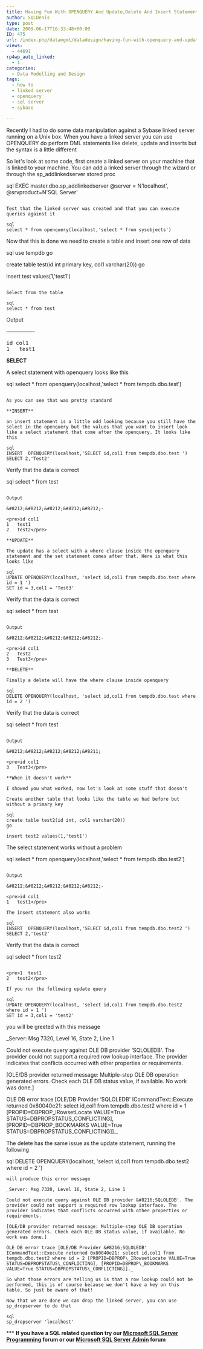 ```yaml
---
title: Having Fun With OPENQUERY And Update,Delete And Insert Statements
author: SQLDenis
type: post
date: 2009-06-17T16:33:48+00:00
ID: 475
url: /index.php/datamgmt/datadesign/having-fun-with-openquery-and-update-del/
views:
  - 44691
rp4wp_auto_linked:
  - 1
categories:
  - Data Modelling and Design
tags:
  - how to
  - linked server
  - openquery
  - sql server
  - sybase

---
```

Recently I had to do some data manipulation against a Sybase linked server running on a Unix box. When you have a linked server you can use OPENQUERY do perform DML statements like delete, update and inserts but the syntax is a little different

So let's look at some code, first create a linked server on your machine that is linked to your machine. You can add a linked server through the wizard or through the sp_addlinkedserver stored proc

sql
EXEC master.dbo.sp_addlinkedserver @server = N'localhost', @srvproduct=N'SQL Server'
```

Test that the linked server was created and that you can execute queries against it

sql
select * from openquery(localhost,'select * from sysobjects')
```

Now that this is done we need to create a table and insert one row of data

sql
use tempdb
go


create table test(id int primary key, col1 varchar(20))
go

insert test values(1,'test1')
```

Select from the table

sql
select * from test
```

Output
  
&#8212;&#8212;&#8212;&#8212;&#8212;-

<pre>id	col1
1	test1</pre>

**SELECT**
  
A select statement with openquery looks like this

sql
select * from openquery(localhost,'select * from tempdb.dbo.test')
```

As you can see that was pretty standard

**INSERT**
  
an insert statement is a little odd looking because you still have the select in the openquery but the values that you want to insert look like a select statement that come after the openquery. It looks like this

sql
INSERT  OPENQUERY(localhost,'SELECT id,col1 from tempdb.dbo.test ')
SELECT 2,'Test2'
```

Verify that the data is correct

sql
select * from test
```

Output
  
&#8212;&#8212;&#8212;&#8212;&#8212;-

<pre>id	col1
1	test1
2	Test2</pre>

**UPDATE**
  
The update has a select with a where clause inside the openquery statement and the set statement comes after that. Here is what this looks like

sql
UPDATE OPENQUERY(localhost, 'select id,col1 from tempdb.dbo.test where id = 1 ')
SET id = 3,col1 = 'Test3'
```

Verify that the data is correct

sql
select * from test
```

Output
  
&#8212;&#8212;&#8212;&#8212;&#8212;-

<pre>id	col1
2	Test2
3	Test3</pre>

**DELETE**
  
Finally a delete will have the where clause inside openquery 

sql
DELETE OPENQUERY(localhost, 'select id,col1 from tempdb.dbo.test where id = 2 ')
```

Verify that the data is correct

sql
select * from test
```

Output
  
&#8212;&#8212;&#8212;&#8212;&#8211;

<pre>id	col1
3	Test3</pre>

**When it doesn't work**

I showed you what worked, now let's look at some stuff that doesn't
  
Create another table that looks like the table we had before but without a primary key

sql
create table test2(id int, col1 varchar(20))
go

insert test2 values(1,'test1')
```

The select statement works without a problem

sql
select * from openquery(localhost,'select * from tempdb.dbo.test2')
```

Output
  
&#8212;&#8212;&#8212;&#8212;&#8212;-

<pre>id	col1
1	test1</pre>

The insert statement also works

sql
INSERT  OPENQUERY(localhost,'SELECT id,col1 from tempdb.dbo.test2 ')
SELECT 2,'test2'
```

Verify that the data is correct

sql
select * from test2
```

<pre>1	test1
2	test2</pre>

If you run the following update query

sql
UPDATE OPENQUERY(localhost, 'select id,col1 from tempdb.dbo.test2 where id = 1 ')
SET id = 3,col1 = 'test2'
```

you will be greeted with this message

_Server: Msg 7320, Level 16, State 2, Line 1
  
Could not execute query against OLE DB provider &#8216;SQLOLEDB'. The provider could not support a required row lookup interface. The provider indicates that conflicts occurred with other properties or requirements.
  
[OLE/DB provider returned message: Multiple-step OLE DB operation generated errors. Check each OLE DB status value, if available. No work was done.]
  
OLE DB error trace [OLE/DB Provider &#8216;SQLOLEDB' ICommandText::Execute returned 0x80040e21: select id,col1 from tempdb.dbo.test2 where id = 1 [PROPID=DBPROP\_IRowsetLocate VALUE=True STATUS=DBPROPSTATUS\_CONFLICTING], [PROPID=DBPROP\_BOOKMARKS VALUE=True STATUS=DBPROPSTATUS\_CONFLICTING]]._

The delete has the same issue as the update statement, running the following

sql
DELETE OPENQUERY(localhost, 'select id,col1 from tempdb.dbo.test2 where id = 2 ')
```
will produce this error message

_Server: Msg 7320, Level 16, State 2, Line 1
  
Could not execute query against OLE DB provider &#8216;SQLOLEDB'. The provider could not support a required row lookup interface. The provider indicates that conflicts occurred with other properties or requirements.
  
[OLE/DB provider returned message: Multiple-step OLE DB operation generated errors. Check each OLE DB status value, if available. No work was done.]
  
OLE DB error trace [OLE/DB Provider &#8216;SQLOLEDB' ICommandText::Execute returned 0x80040e21: select id,col1 from tempdb.dbo.test2 where id = 2 [PROPID=DBPROP\_IRowsetLocate VALUE=True STATUS=DBPROPSTATUS\_CONFLICTING], [PROPID=DBPROP\_BOOKMARKS VALUE=True STATUS=DBPROPSTATUS\_CONFLICTING]]._

So what those errors are telling us is that a row lookup could not be performed, this is of course because we don't have a key on this table. So just be aware of that!

Now that we are done we can drop the linked server, you can use sp_dropserver to do that

sql
sp_dropserver 'localhost'
```



\*** **If you have a SQL related question try our [Microsoft SQL Server Programming][1] forum or our [Microsoft SQL Server Admin][2] forum**<ins></ins>

 [1]: http://forum.ltd.local/viewforum.php?f=17
 [2]: http://forum.ltd.local/viewforum.php?f=22